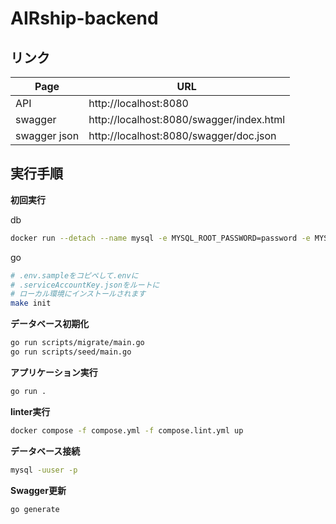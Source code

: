 # AIRship-backend

## リンク


| Page         | URL                                      |
| ------------ | ---------------------------------------- |
| API          | http://localhost:8080                    |
| swagger      | http://localhost:8080/swagger/index.html |
| swagger json | http://localhost:8080/swagger/doc.json   |


## 実行手順

**初回実行**

db
```bash
docker run --detach --name mysql -e MYSQL_ROOT_PASSWORD=password -e MYSQL_DATABASE=airship -e MYSQL_USER=user -e MYSQL_PASSWORD=password -p 3306:3306 mysql:latest
```

go
```bash
# .env.sampleをコピペして.envに
# .serviceAccountKey.jsonをルートに
# ローカル環境にインストールされます
make init
```

**データベース初期化**

```bash
go run scripts/migrate/main.go
go run scripts/seed/main.go
```

**アプリケーション実行**

```bash
go run .
```

**linter実行**
```bash
docker compose -f compose.yml -f compose.lint.yml up
```

**データベース接続**

```bash
mysql -uuser -p
```

**Swagger更新**

```bash
go generate
```

